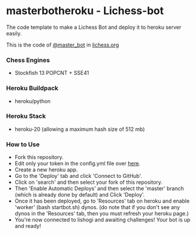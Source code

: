 # masterbotheroku - Lichess-bot

The code template to make a Lichess Bot and deploy it to heroku server easily.

This is the code of [@master_bot](https://lichess.org/@/master_bot) in [lichess.org](https://lichess.org)

### Chess Engines

- Stockfish 13 POPCNT + SSE41

### Heroku Buildpack

- heroku/python

### Heroku Stack

- heroku-20 (allowing a maximum hash size of 512 mb)

### How to Use

- Fork this repository.
- Edit only your token in the config.yml file over [here](https://github.com/the-bot-makers/Lichess-bot/blob/master/config.yml#L1).
- Create a new heroku app.
- Go to the 'Deploy' tab and click 'Connect to GitHub'.
- Click on 'search' and then select your fork of this repository.
- Then 'Enable Automatic Deploys' and then select the 'master' branch (which is already done by default) and Click 'Deploy'.
- Once it has been deployed, go to 'Resources' tab on heroku and enable 'worker' (bash startbot.sh) dynos. (do note that if you don't see any dynos in the 'Resources' tab, then you must refresh your heroku page.)
- You're now connected to lishogi and awaiting challenges! Your bot is up and ready!
